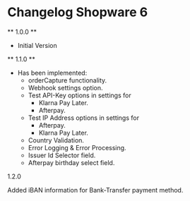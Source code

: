 # Changelog Shopware 6

** 1.0.0 **

* Initial Version

** 1.1.0 **

* Has been implemented: 
    * orderCapture functionality.
    * Webhook settings option.
    * Test API-Key options in settings for 
        * Klarna Pay Later.
        * Afterpay.
    * Test IP Address options in settings for 
        * Afterpay.
        * Klarna Pay Later.
    * Country Validation.
    * Error Logging & Error Processing.
    * Issuer Id Selector field.
    * Afterpay birthday select field.

1.2.0

Added iBAN information for Bank-Transfer payment method.
